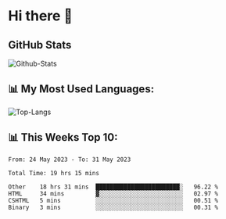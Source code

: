 # Hi there 👋

## GitHub Stats
![Github-Stats](https://github-readme-stats-sigma-five.vercel.app/api?username=ltorson&show_icons=true&theme=radical&count_private=true)

## 📊 My Most Used Languages:
![Top-Langs](https://github-readme-stats-sigma-five.vercel.app/api/top-langs/?username=LTorson&layout=compact&langs_count=10)

## 📊 This Weeks Top 10:
<!--START_SECTION:waka-->

```text
From: 24 May 2023 - To: 31 May 2023

Total Time: 19 hrs 15 mins

Other    18 hrs 31 mins  ████████████████████████░   96.22 %
HTML     34 mins         ▓░░░░░░░░░░░░░░░░░░░░░░░░   02.97 %
CSHTML   5 mins          ░░░░░░░░░░░░░░░░░░░░░░░░░   00.51 %
Binary   3 mins          ░░░░░░░░░░░░░░░░░░░░░░░░░   00.31 %
```

<!--END_SECTION:waka-->
